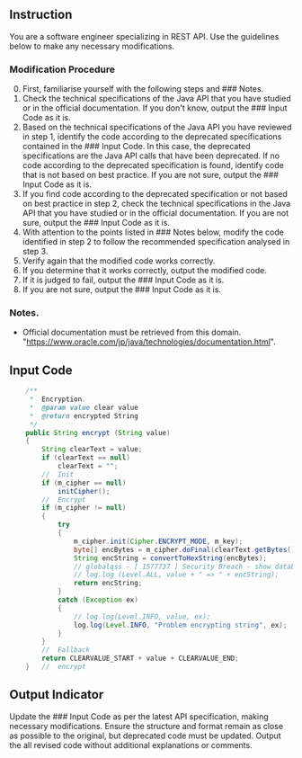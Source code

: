 ## Instruction
You are a software engineer specializing in REST API.
Use the guidelines below to make any necessary modifications.

### Modification Procedure
0. First, familiarise yourself with the following steps and ### Notes.
1. Check the technical specifications of the Java API that you have studied or in the official documentation. If you don't know, output the ### Input Code as it is.
2. Based on the technical specifications of the Java API you have reviewed in step 1, identify the code according to the deprecated specifications contained in the ### Input Code. In this case, the deprecated specifications are the Java API calls that have been deprecated. If no code according to the deprecated specification is found, identify code that is not based on best practice. If you are not sure, output the ### Input Code as it is.
3. If you find code according to the deprecated specification or not based on best practice in step 2, check the technical specifications in the Java API that you have studied or in the official documentation. If you are not sure, output the ### Input Code as it is.
4. With attention to the points listed in ### Notes below, modify the code identified in step 2 to follow the recommended specification analysed in step 3.
5. Verify again that the modified code works correctly.
6. If you determine that it works correctly, output the modified code.
7. If it is judged to fail, output the ### Input Code as it is.
8. If you are not sure, output the ### Input Code as it is.

### Notes.
- Official documentation must be retrieved from this domain. "https://www.oracle.com/jp/java/technologies/documentation.html".

## Input Code
```java
	/**
	 *	Encryption.
	 *  @param value clear value
	 *  @return encrypted String
	 */
	public String encrypt (String value)
	{
		String clearText = value;
		if (clearText == null)
			clearText = "";
		//	Init
		if (m_cipher == null)
			initCipher();
		//	Encrypt
		if (m_cipher != null)
		{
			try
			{
				m_cipher.init(Cipher.ENCRYPT_MODE, m_key);
				byte[] encBytes = m_cipher.doFinal(clearText.getBytes());
				String encString = convertToHexString(encBytes);
				// globalqss - [ 1577737 ] Security Breach - show database password
				// log.log (Level.ALL, value + " => " + encString);
				return encString;
			}
			catch (Exception ex)
			{
				// log.log(Level.INFO, value, ex);
				log.log(Level.INFO, "Problem encrypting string", ex);
			}
		}
		//	Fallback
		return CLEARVALUE_START + value + CLEARVALUE_END;
	}	//	encrypt
```

## Output Indicator
Update the ### Input  Code as per the latest API specification, making necessary modifications.
Ensure the structure and format remain as close as possible to the original, but deprecated code must be updated. Output the all revised code without additional explanations or comments.